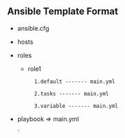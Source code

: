 ## Ansible Template Format

- ansible.cfg

- hosts

- roles
    - role1
    
            1.default ------- main.yml
        
            2.tasks ------- main.yml
        
            3.variable ------- main.yml
 
 - playbook
      => main.yml
      
      `
     
